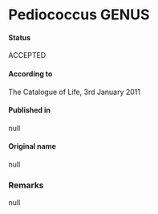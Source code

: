 # Pediococcus GENUS

#### Status
ACCEPTED

#### According to
The Catalogue of Life, 3rd January 2011

#### Published in
null

#### Original name
null

### Remarks
null